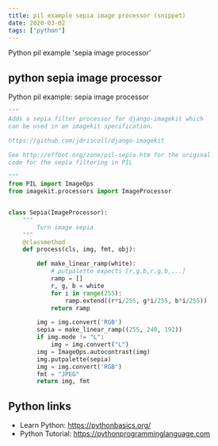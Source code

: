 ```yaml
---
title: pil example sepia image processor (snippet)
date: 2020-03-02
tags: ["python"]
---
```

Python pil example 'sepia image processor'


## python sepia image processor

Python pil example: sepia image processor

```python
"""
Adds a sepia filter processor for django-imagekit which
can be used in an imagekit specification.

https://github.com/jdriscoll/django-imagekit

See http://effbot.org/zone/pil-sepia.htm for the original
code for the sepia filtering in PIL

"""
from PIL import ImageOps
from imagekit.processors import ImageProcessor


class Sepia(ImageProcessor):
    """
        Turn image sepia
    """
    @classmethod
    def process(cls, img, fmt, obj):

        def make_linear_ramp(white):
            # putpalette expects [r,g,b,r,g,b,...]
            ramp = []
            r, g, b = white
            for i in range(255):
                ramp.extend((r*i/255, g*i/255, b*i/255))
            return ramp

        img = img.convert('RGB')
        sepia = make_linear_ramp((255, 240, 192))
        if img.mode != "L":
            img = img.convert("L")
        img = ImageOps.autocontrast(img)
        img.putpalette(sepia)
        img = img.convert('RGB')
        fmt = "JPEG"
        return img, fmt


```

## Python links

- Learn Python: https://pythonbasics.org/
- Python Tutorial: https://pythonprogramminglanguage.com
